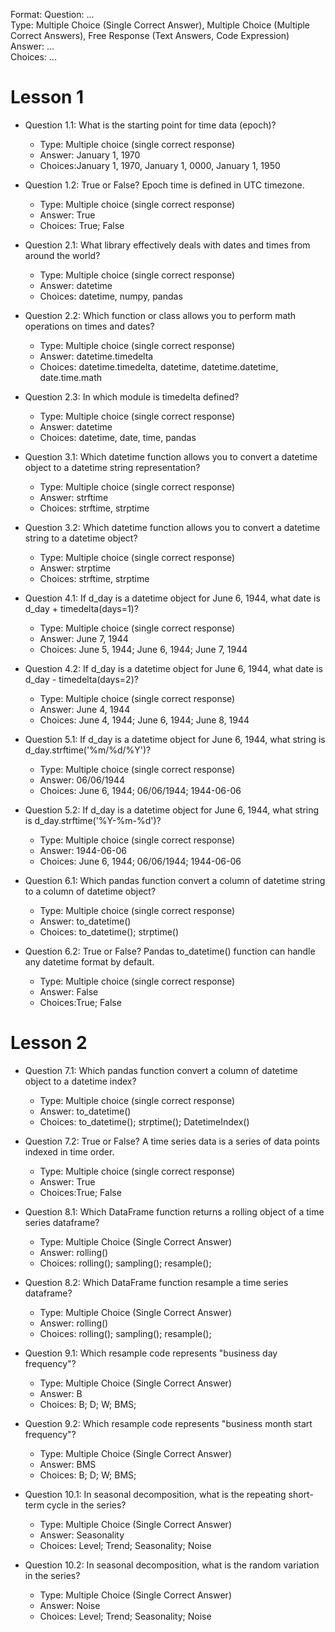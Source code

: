 Format:
Question: ...  
Type: Multiple Choice (Single Correct Answer),  Multiple Choice (Multiple Correct Answers), Free Response (Text Answers, Code Expression)
Answer: ...  
Choices: ...  

# Lesson 1
- Question 1.1: What is the starting point for time data (epoch)?
  - Type: Multiple choice (single correct response)
  - Answer: January 1, 1970
  - Choices:January 1, 1970, January 1, 0000, January 1, 1950
- Question 1.2: True or False? Epoch time is defined in UTC timezone.
  - Type: Multiple choice (single correct response)
  - Answer: True
  - Choices: True; False

- Question 2.1: What library effectively deals with dates and times from around the world?
  - Type: Multiple choice (single correct response)
  - Answer: datetime
  - Choices: datetime, numpy, pandas
- Question 2.2: Which function or class allows you to perform math operations on times and dates?
  - Type: Multiple choice (single correct response)
  - Answer: datetime.timedelta
  - Choices: datetime.timedelta, datetime, datetime.datetime, date.time.math
- Question 2.3: In which module is timedelta defined?
  - Type: Multiple choice (single correct response)
  - Answer: datetime
  - Choices: datetime, date, time, pandas

- Question 3.1: Which datetime function allows you to convert a datetime object to a datetime string representation?
  - Type: Multiple choice (single correct response)
  - Answer: strftime
  - Choices: strftime, strptime
- Question 3.2: Which datetime function allows you to convert a datetime string to a datetime object?
  - Type: Multiple choice (single correct response)
  - Answer: strptime
  - Choices: strftime, strptime

- Question 4.1: If d_day is a datetime object for June 6, 1944, what date is d_day + timedelta(days=1)?
  - Type: Multiple choice (single correct response)
  - Answer: June 7, 1944
  - Choices: June 5, 1944; June 6, 1944; June 7, 1944
- Question 4.2: If d_day is a datetime object for June 6, 1944, what date is d_day - timedelta(days=2)?
  - Type: Multiple choice (single correct response)
  - Answer: June 4, 1944
  - Choices: June 4, 1944; June 6, 1944; June 8, 1944

- Question 5.1: If d_day is a datetime object for June 6, 1944, what string is d_day.strftime('%m/%d/%Y')?
  - Type: Multiple choice (single correct response)
  - Answer: 06/06/1944
  - Choices: June 6, 1944; 06/06/1944; 1944-06-06
- Question 5.2: If d_day is a datetime object for June 6, 1944, what string is d_day.strftime('%Y-%m-%d')?
  - Type: Multiple choice (single correct response)
  - Answer: 1944-06-06
  - Choices: June 6, 1944; 06/06/1944; 1944-06-06

- Question 6.1: Which pandas function convert a column of datetime string to a column of datetime object?
  - Type: Multiple choice (single correct response)
  - Answer: to_datetime()
  - Choices: to_datetime(); strptime()
- Question 6.2: True or False? Pandas to_datetime() function can handle any datetime format by default.
  - Type: Multiple choice (single correct response)
  - Answer: False
  - Choices:True; False

# Lesson 2
- Question 7.1: Which pandas function convert a column of datetime object to a datetime index?
  - Type: Multiple choice (single correct response)
  - Answer: to_datetime()
  - Choices: to_datetime(); strptime(); DatetimeIndex()
- Question 7.2: True or False? A time series data is a series of data points indexed in time order.
  - Type: Multiple choice (single correct response)
  - Answer: True
  - Choices:True; False

- Question 8.1: Which DataFrame function returns a rolling object of a time series dataframe?
  - Type: Multiple Choice (Single Correct Answer)
  - Answer: rolling()
  - Choices: rolling(); sampling(); resample();
- Question 8.2: Which DataFrame function resample a time series dataframe?
  - Type: Multiple Choice (Single Correct Answer)
  - Answer: rolling()
  - Choices: rolling(); sampling(); resample();

- Question 9.1: Which resample code represents "business day frequency"?
  - Type: Multiple Choice (Single Correct Answer)
  - Answer: B
  - Choices: B; D; W; BMS;
- Question 9.2: Which resample code represents "business month start frequency"?
  - Type: Multiple Choice (Single Correct Answer)
  - Answer: BMS
  - Choices: B; D; W; BMS;

- Question 10.1: In seasonal decomposition, what is the repeating short-term cycle in the series?
  - Type: Multiple Choice (Single Correct Answer)
  - Answer: Seasonality
  - Choices: Level; Trend; Seasonality; Noise
- Question 10.2: In seasonal decomposition, what is the random variation in the series?
  - Type: Multiple Choice (Single Correct Answer)
  - Answer: Noise
  - Choices: Level; Trend; Seasonality; Noise
